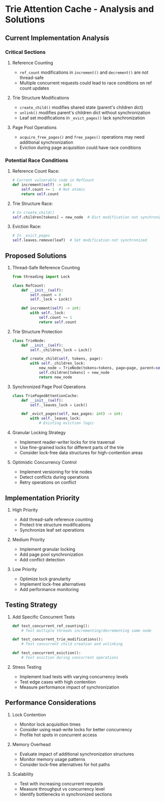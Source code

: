 # Trie Attention Cache - Analysis and Solutions

## Current Implementation Analysis

### Critical Sections
1. Reference Counting
   - `ref_count` modifications in `increment()` and `decrement()` are not thread-safe
   - Multiple concurrent requests could lead to race conditions on ref count updates

2. Trie Structure Modifications
   - `create_child()` modifies shared state (parent's children dict)
   - `unlink()` modifies parent's children dict without synchronization
   - Leaf set modifications in `_evict_pages()` lack synchronization

3. Page Pool Operations
   - `acquire_free_pages()` and `free_pages()` operations may need additional synchronization
   - Eviction during page acquisition could have race conditions

### Potential Race Conditions
1. Reference Count Race:
   ```python
   # Current vulnerable code in RefCount
   def increment(self) -> int:
       self.count += 1  # Not atomic
       return self.count
   ```

2. Trie Structure Race:
   ```python
   # In create_child()
   self.children[tokens] = new_node  # Dict modification not synchronized
   ```

3. Eviction Race:
   ```python
   # In _evict_pages
   self.leaves.remove(leaf)  # Set modification not synchronized
   ```

## Proposed Solutions

1. Thread-Safe Reference Counting
   ```python
   from threading import Lock

   class RefCount:
       def __init__(self):
           self.count = 0
           self._lock = Lock()

       def increment(self) -> int:
           with self._lock:
               self.count += 1
               return self.count
   ```

2. Trie Structure Protection
   ```python
   class TrieNode:
       def __init__(self):
           self._children_lock = Lock()

       def create_child(self, tokens, page):
           with self._children_lock:
               new_node = TrieNode(tokens=tokens, page=page, parent=self)
               self.children[tokens] = new_node
               return new_node
   ```

3. Synchronized Page Pool Operations
   ```python
   class TriePagedAttentionCache:
       def __init__(self):
           self._leaves_lock = Lock()

       def _evict_pages(self, max_pages: int) -> int:
           with self._leaves_lock:
               # Existing eviction logic
   ```

4. Granular Locking Strategy
   - Implement reader-writer locks for trie traversal
   - Use fine-grained locks for different parts of the trie
   - Consider lock-free data structures for high-contention areas

5. Optimistic Concurrency Control
   - Implement versioning for trie nodes
   - Detect conflicts during operations
   - Retry operations on conflict

## Implementation Priority

1. High Priority
   - Add thread-safe reference counting
   - Protect trie structure modifications
   - Synchronize leaf set operations

2. Medium Priority
   - Implement granular locking
   - Add page pool synchronization
   - Add conflict detection

3. Low Priority
   - Optimize lock granularity
   - Implement lock-free alternatives
   - Add performance monitoring

## Testing Strategy

1. Add Specific Concurrent Tests
   ```python
   def test_concurrent_ref_counting():
       # Test multiple threads incrementing/decrementing same node

   def test_concurrent_trie_modifications():
       # Test concurrent child creation and unlinking

   def test_concurrent_eviction():
       # Test eviction during concurrent operations
   ```

2. Stress Testing
   - Implement load tests with varying concurrency levels
   - Test edge cases with high contention
   - Measure performance impact of synchronization

## Performance Considerations

1. Lock Contention
   - Monitor lock acquisition times
   - Consider using read-write locks for better concurrency
   - Profile hot spots in concurrent access

2. Memory Overhead
   - Evaluate impact of additional synchronization structures
   - Monitor memory usage patterns
   - Consider lock-free alternatives for hot paths

3. Scalability
   - Test with increasing concurrent requests
   - Measure throughput vs concurrency level
   - Identify bottlenecks in synchronized sections
